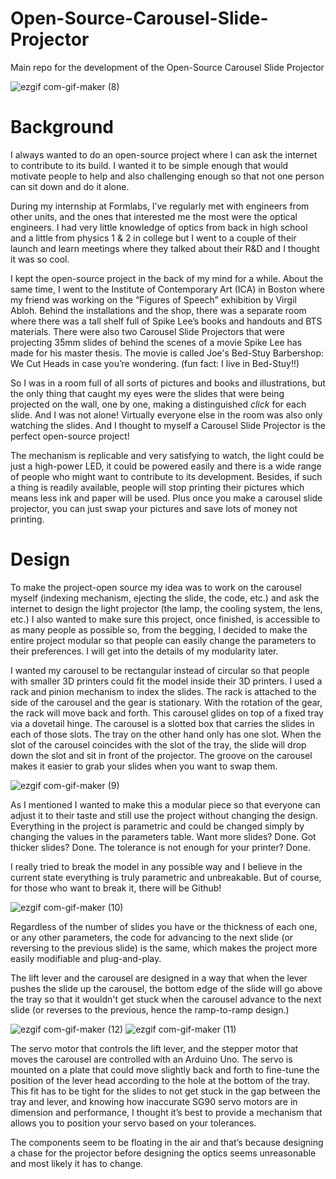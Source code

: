 # Open-Source-Carousel-Slide-Projector
Main repo for the development of the Open-Source Carousel Slide Projector

![ezgif com-gif-maker (8)](https://user-images.githubusercontent.com/75351660/152681188-bb001091-4542-4720-a504-375303d6f6d6.gif)

# Background
I always wanted to do an open-source project where I can ask the internet to contribute to its build. I wanted it to be simple enough that would motivate people to help and also challenging enough so that not one person can sit down and do it alone.

During my internship at Formlabs, I’ve regularly met with engineers from other units, and the ones that interested me the most were the optical engineers. I had very little knowledge of optics from back in high school and a little from physics 1 & 2 in college but I went to a couple of their launch and learn meetings where they talked about their R&D and I thought it was so cool.

I kept the open-source project in the back of my mind for a while. About the same time, I went to the Institute of Contemporary Art (ICA) in Boston where my friend was working on the “Figures of Speech” exhibition by Virgil Abloh. Behind the installations and the shop, there was a separate room where there was a tall shelf full of Spike Lee’s books and handouts and BTS materials. There were also two Carousel Slide Projectors that were projecting 35mm slides of behind the scenes of a movie Spike Lee has made for his master thesis. The movie is called Joe's Bed-Stuy Barbershop: We Cut Heads in case you’re wondering. (fun fact: I live in Bed-Stuy!!)

So I was in a room full of all sorts of pictures and books and illustrations, but the only thing that caught my eyes were the slides that were being projected on the wall, one by one, making a distinguished *click* for each slide. And I was not alone! Virtually everyone else in the room was also only watching the slides. And I thought to myself a Carousel Slide Projector is the perfect open-source project!

The mechanism is replicable and very satisfying to watch, the light could be just a high-power LED, it could be powered easily and there is a wide range of people who might want to contribute to its development. Besides, if such a thing is readily available, people will stop printing their pictures which means less ink and paper will be used. Plus once you make a carousel slide projector, you can just swap your pictures and save lots of money not printing.

# Design

To make the project-open source my idea was to work on the carousel myself (indexing mechanism, ejecting the slide, the code, etc.) and ask the internet to design the light projector (the lamp, the cooling system, the lens, etc.) I also wanted to make sure this project, once finished, is accessible to as many people as possible so, from the begging, I decided to make the entire project modular so that people can easily change the parameters to their preferences. I will get into the details of my modularity later.

I wanted my carousel to be rectangular instead of circular so that people with smaller 3D printers could fit the model inside their 3D printers. I used a rack and pinion mechanism to index the slides. The rack is attached to the side of the carousel and the gear is stationary. With the rotation of the gear, the rack will move back and forth. This carousel glides on top of a fixed tray via a dovetail hinge. The carousel is a slotted box that carries the slides in each of those slots. The tray on the other hand only has one slot. When the slot of the carousel coincides with the slot of the tray, the slide will drop down the slot and sit in front of the projector. The groove on the carousel makes it easier to grab your slides when you want to swap them.

![ezgif com-gif-maker (9)](https://user-images.githubusercontent.com/75351660/152681139-39be7b1b-b220-4176-ace9-7cd3f4132722.gif)

As I mentioned I wanted to make this a modular piece so that everyone can adjust it to their taste and still use the project without changing the design. Everything in the project is parametric and could be changed simply by changing the values in the parameters table. Want more slides? Done. Got thicker slides? Done. The tolerance is not enough for your printer? Done.

I really tried to break the model in any possible way and I believe in the current state everything is truly parametric and unbreakable. But of course, for those who want to break it, there will be Github!

![ezgif com-gif-maker (10)](https://user-images.githubusercontent.com/75351660/152681148-17c5e9ac-c5c9-4149-bb71-49f0337536d5.gif)

Regardless of the number of slides you have or the thickness of each one, or any other parameters, the code for advancing to the next slide (or reversing to the previous slide) is the same, which makes the project more easily modifiable and plug-and-play.

The lift lever and the carousel are designed in a way that when the lever pushes the slide up the carousel, the bottom edge of the slide will go above the tray so that it wouldn't get stuck when the carousel advance to the next slide (or reverses to the previous, hence the ramp-to-ramp design.)

![ezgif com-gif-maker (12)](https://user-images.githubusercontent.com/75351660/152681170-da30fe0a-dcb7-45b1-9154-023b14a34599.gif)
![ezgif com-gif-maker (11)](https://user-images.githubusercontent.com/75351660/152681172-ec33b6dc-4f05-45f8-885d-9fc182eca4de.gif)

The servo motor that controls the lift lever, and the stepper motor that moves the carousel are controlled with an Arduino Uno. The servo is mounted on a plate that could move slightly back and forth to fine-tune the position of the lever head according to the hole at the bottom of the tray. This fit has to be tight for the slides to not get stuck in the gap between the tray and lever, and knowing how inaccurate SG90 servo motors are in dimension and performance, I thought it’s best to provide a mechanism that allows you to position your servo based on your tolerances.

The components seem to be floating in the air and that’s because designing a chase for the projector before designing the optics seems unreasonable and most likely it has to change.
